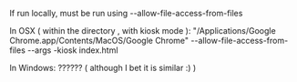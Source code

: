 If run locally, must be run using --allow-file-access-from-files 


In OSX ( within the directory , with kiosk mode ):
"/Applications/Google Chrome.app/Contents/MacOS/Google Chrome" --allow-file-access-from-files  --args -kiosk index.html


In Windows:
?????? ( although I bet it is similar :) )
